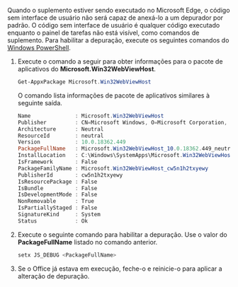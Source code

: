 Quando o suplemento estiver sendo executado no Microsoft Edge, o código sem interface de usuário não será capaz de anexá-lo a um depurador por padrão.
O código sem interface de usuário é qualquer código executado enquanto o painel de tarefas não está visível, como comandos de suplemento. Para habilitar a depuração, execute os seguintes comandos do [Windows PowerShell](https://docs.microsoft.com/powershell/scripting/getting-started/getting-started-with-windows-powershell).

1. Execute o comando a seguir para obter informações para o pacote de aplicativos do **Microsoft.Win32WebViewHost**.
    
    ```powershell
    Get-AppxPackage Microsoft.Win32WebViewHost
    ```
    
    O comando lista informações de pacote de aplicativos similares à seguinte saída.
    
    ```powershell
    Name              : Microsoft.Win32WebViewHost
    Publisher         : CN=Microsoft Windows, O=Microsoft Corporation, L=Redmond, S=Washington, C=US
    Architecture      : Neutral
    ResourceId        : neutral
    Version           : 10.0.18362.449
    PackageFullName   : Microsoft.Win32WebViewHost_10.0.18362.449_neutral_neutral_cw5n1h2txyewy
    InstallLocation   : C:\Windows\SystemApps\Microsoft.Win32WebViewHost_cw5n1h2txyewy
    IsFramework       : False
    PackageFamilyName : Microsoft.Win32WebViewHost_cw5n1h2txyewy
    PublisherId       : cw5n1h2txyewy
    IsResourcePackage : False
    IsBundle          : False
    IsDevelopmentMode : False
    NonRemovable      : True
    IsPartiallyStaged : False
    SignatureKind     : System
    Status            : Ok
    ```
    
2. Execute o seguinte comando para habilitar a depuração. Use o valor do **PackageFullName** listado no comando anterior.
    
    ```powershell
    setx JS_DEBUG <PackageFullName>
    ```
    
3. Se o Office já estava em execução, feche-o e reinicie-o para aplicar a alteração de depuração.